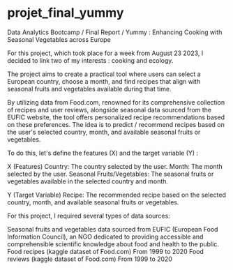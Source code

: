 ﻿# projet_final_yummy
 
Data Analytics Bootcamp /
Final Report /
Yummy : Enhancing Cooking with Seasonal Vegetables across Europe

For this project, which took place for a week from August 23 2023, I decided to link two of my interests : cooking and ecology.

The project aims to create a practical tool where users can select a European country, choose a month, and find recipes that align with seasonal fruits and vegetables available during that time.
        
By utilizing data from Food.com, renowned for its comprehensive collection of recipes and user reviews, alongside seasonal data sourced from the EUFIC website, the tool offers personalized recipe recommendations based on these preferences.
The idea is to predict / recommend recipes based on the user's selected country, month, and available seasonal fruits or vegetables. 

To do this, let's define the features (X) and the target variable (Y) :

X (Features)
Country: The country selected by the user.
Month: The month selected by the user.
Seasonal Fruits/Vegetables: The seasonal fruits or vegetables available in the selected country and month.

Y (Target Variable)
Recipe: The recommended recipe based on the selected country, month, and available seasonal fruits or vegetables.

For this project, I required several types of data sources:        

Seasonal fruits and vegetables data sourced from EUFIC (European Food Information Council), an NGO dedicated to providing accessible and comprehensible scientific knowledge about food and health to the public.
Food recipes (kaggle dataset of Food.com) From 1999 to 2020
Food reviews (kaggle dataset of Food.com) From 1999 to 2020
